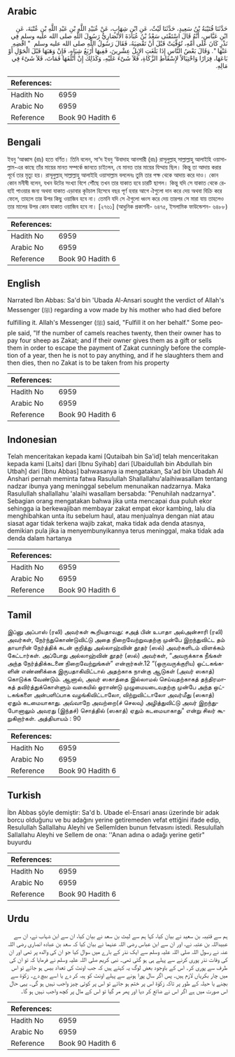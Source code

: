 ## Arabic


<div dir="rtl" lang="ar" style={{fontSize:'larger',backgroundColor:'#f8f9fa',padding:20}}>
حَدَّثَنَا قُتَيْبَةُ بْنُ سَعِيدٍ، حَدَّثَنَا لَيْثٌ، عَنِ ابْنِ شِهَابٍ، عَنْ عُبَيْدِ اللَّهِ بْنِ عَبْدِ اللَّهِ بْنِ عُتْبَةَ، عَنِ ابْنِ عَبَّاسٍ، أَنَّهُ قَالَ اسْتَفْتَى سَعْدُ بْنُ عُبَادَةَ الأَنْصَارِيُّ رَسُولَ اللَّهِ صلى الله عليه وسلم فِي نَذْرٍ كَانَ عَلَى أُمِّهِ، تُوُفِّيَتْ قَبْلَ أَنْ تَقْضِيَهُ، فَقَالَ رَسُولُ اللَّهِ صلى الله عليه وسلم ‏ "‏ اقْضِهِ عَنْهَا ‏"‏‏.‏ وَقَالَ بَعْضُ النَّاسِ إِذَا بَلَغَتِ الإِبِلُ عِشْرِينَ، فَفِيهَا أَرْبَعُ شِيَاهٍ، فَإِنْ وَهَبَهَا قَبْلَ الْحَوْلِ أَوْ بَاعَهَا، فِرَارًا وَاحْتِيَالاً لإِسْقَاطِ الزَّكَاةِ، فَلاَ شَىْءَ عَلَيْهِ، وَكَذَلِكَ إِنْ أَتْلَفَهَا فَمَاتَ، فَلاَ شَىْءَ فِي مَالِهِ‏.‏
</div>
<div style={{backgroundColor:'#f8f9fa',padding:20, marginBottom: 10}}><table> <thead> <tr> <th>References:</th> <th></th> </tr> </thead> <tbody><tr><td>Hadith No</td><td>6959</td></tr><tr><td>Arabic No</td><td>6959</td></tr><tr><td>Reference</td><td>Book 90 Hadith 6</td></tr></tbody></table></div>

## Bengali


<div dir="ltr" lang="bn" style={{fontSize:'larger',backgroundColor:'#f8f9fa',padding:20}}>
ইবনু ‘আব্বাস (রাঃ) হতে বর্ণিত। তিনি বলেন, সা‘দ ইবনু ‘উবাদাহ আনসারী (রাঃ) রাসূলুল্লাহ্ সাল্লাল্লাহু আলাইহি ওয়াসাল্লাম-এর কাছে তাঁর মায়ের মানত সম্পর্কে জানতে চাইলেন, যে মানত তার মায়ের যিম্মায় ছিল। কিন্তু তা আদায় করার পূর্বে তার মৃত্যু হয়। রাসূলুল্লাহ্ সাল্লাল্লাহু আলাইহি ওয়াসাল্লাম বললেনঃ তুমি তার পক্ষ থেকে আদায় করে দাও। কোন কোন মনীষী বলেন, যখন উটের সংখ্যা বিশে পৌঁছে তখন তার যাকাত হবে চারটি ছাগল। কিন্তু যদি সে যাকাত থেকে রেহাই পাওয়ার জন্য অথবা যাকাত এড়াবার কূটচাল হিসেবে বছর পূর্ণ হবার আগে ঐগুলো দান করে দেয় অথবা বিক্রি করে ফেলে, তাহলে তার উপর কিছু ওয়াজিব হবে না। তেমনি যদি সে ঐগুলো ধ্বংস করে দেয় তারপর সে মারা যায় তাহলেও তার মালের উপর কোন যাকাত ওয়াজিব হবে না। [২৭৬১] (আধুনিক প্রকাশনী- ৬৪৭৫, ইসলামিক ফাউন্ডেশন- ৬৪৮৮)
</div>
<div style={{backgroundColor:'#f8f9fa',padding:20, marginBottom: 10}}><table> <thead> <tr> <th>References:</th> <th></th> </tr> </thead> <tbody><tr><td>Hadith No</td><td>6959</td></tr><tr><td>Arabic No</td><td>6959</td></tr><tr><td>Reference</td><td>Book 90 Hadith 6</td></tr></tbody></table></div>

## English


<div dir="ltr" lang="en" style={{fontSize:'larger',backgroundColor:'#f8f9fa',padding:20}}>
Narrated Ibn Abbas: Sa'd bin 'Ubada Al-Ansari sought the verdict of Allah's Messenger (ﷺ) regarding a vow made by his mother who had died before fulfilling it. Allah's Messenger (ﷺ) said, "Fulfill it on her behalf." Some people said, "If the number of camels reaches twenty, then their owner has to pay four sheep as Zakat; and if their owner gives them as a gift or sells them in order to escape the payment of Zakat cunningly before the completion of a year, then he is not to pay anything, and if he slaughters them and then dies, then no Zakat is to be taken from his property
</div>
<div style={{backgroundColor:'#f8f9fa',padding:20, marginBottom: 10}}><table> <thead> <tr> <th>References:</th> <th></th> </tr> </thead> <tbody><tr><td>Hadith No</td><td>6959</td></tr><tr><td>Arabic No</td><td>6959</td></tr><tr><td>Reference</td><td>Book 90 Hadith 6</td></tr></tbody></table></div>

## Indonesian


<div dir="ltr" lang="id" style={{fontSize:'larger',backgroundColor:'#f8f9fa',padding:20}}>
Telah menceritakan kepada kami [Qutaibah bin Sa'id] telah menceritakan kepada kami [Laits] dari [Ibnu Syihab] dari [Ubaidullah bin Abdullah bin Utbah] dari [Ibnu Abbas] bahwasanya ia mengatakan, Sa'ad bin Ubadah Al Anshari pernah meminta fatwa Rasulullah Shallallahu'alaihiwasallam tentang nadzar ibunya yang meninggal sebelum menunaikan nadzarnya. Maka Rasulullah shallallahu 'alaihi wasallam bersabda: "Penuhilah nadzarnya". Sebagian orang mengatakan bahwa jika unta mencapai dua puluh ekor sehingga ia berkewajiban membayar zakat empat ekor kambing, lalu dia menghibahkan unta itu sebelum haul, atau menjualnya dengan niat atau siasat agar tidak terkena wajib zakat, maka tidak ada denda atasnya, demikian pula jika ia menyembunyikannya terus meninggal, maka tidak ada denda dalam hartanya
</div>
<div style={{backgroundColor:'#f8f9fa',padding:20, marginBottom: 10}}><table> <thead> <tr> <th>References:</th> <th></th> </tr> </thead> <tbody><tr><td>Hadith No</td><td>6959</td></tr><tr><td>Arabic No</td><td>6959</td></tr><tr><td>Reference</td><td>Book 90 Hadith 6</td></tr></tbody></table></div>

## Tamil


<div dir="ltr" lang="ta" style={{fontSize:'larger',backgroundColor:'#f8f9fa',padding:20}}>
இப்னு அப்பாஸ் (ரலி) அவர்கள் கூறியதாவது: சஅத் பின் உபாதா அல்அன்சாரி (ரலி) அவர்கள், நேர்ந்துகொண்டுவிட்டு அதை நிறைவேற்றுவதற்கு முன்பே இறந்துவிட்ட தம் தாயாரின் நேர்த்திக் கடன் குறித்து அல்லாஹ்வின் தூதர் (ஸல்) அவர்களிடம் விளக்கம் கேட்டார்கள். அப்போது அல்லாஹ்வின் தூதர் (ஸல்) அவர்கள், “அவருக்காக நீங்கள் அந்த நேர்த்திக்கடனை நிறைவேற்றுங்கள்” என்றார்கள்.12 “(ஒருவருக்குரிய) ஒட்டகங்களின் எண்ணிக்கை இருபதாகிவிட்டால் அதற்காக நான்கு ஆடுகள் (அவர் ஸகாத்) கொடுக்க வேண்டும். ஆனால், அவர் ஸகாத்தை இல்லாமல் செய்வதற்காகத் தந்திரமாகத் தவிர்த்துக்கொள்ளும் வகையில் ஓராண்டு முழுமையடைவதற்கு முன்பே அந்த ஒட்டகங்களை அன்பளிப்பாக வழங்கிவிட்டாலோ, விற்றுவிட்டாலோ அவர்மீது (ஸகாத்) ஏதும் கடமையாகாது. அவ்வாறே அவற்றை(ச் செலவு) அழித்துவிட்டு அவர் இறந்துபோனாலும் அவரது (இந்தச்) சொத்தில் (ஸகாத்) ஏதும் கடமையாகாது” என்று சிலர் கூறுகிறார்கள். அத்தியாயம் : 90
</div>
<div style={{backgroundColor:'#f8f9fa',padding:20, marginBottom: 10}}><table> <thead> <tr> <th>References:</th> <th></th> </tr> </thead> <tbody><tr><td>Hadith No</td><td>6959</td></tr><tr><td>Arabic No</td><td>6959</td></tr><tr><td>Reference</td><td>Book 90 Hadith 6</td></tr></tbody></table></div>

## Turkish


<div dir="ltr" lang="tr" style={{fontSize:'larger',backgroundColor:'#f8f9fa',padding:20}}>
İbn Abbas şöyle demiştir: Sa'd b. Ubade el-Ensari anası üzerinde bir adak borcu olduğunu ve bu adağını yerine getiremeden vefat ettiğini ifade edip, Resulullah Sallallahu Aleyhi ve SellemIden bunun fetvasını istedi. Resulullah Sallallahu Aleyhi ve Sellem de ona: ''Anan adına o adağı yerine getir" buyurdu
</div>
<div style={{backgroundColor:'#f8f9fa',padding:20, marginBottom: 10}}><table> <thead> <tr> <th>References:</th> <th></th> </tr> </thead> <tbody><tr><td>Hadith No</td><td>6959</td></tr><tr><td>Arabic No</td><td>6959</td></tr><tr><td>Reference</td><td>Book 90 Hadith 6</td></tr></tbody></table></div>

## Urdu


<div dir="rtl" lang="ur" style={{fontSize:'larger',backgroundColor:'#f8f9fa',padding:20}}>
ہم سے قتیبہ بن سعید نے بیان کیا، کہا ہم سے لیث بن سعد نے بیان کیا، ان سے ابن شہاب نے، ان سے عبیداللہ بن عتبہ نے، اور ان سے ابن عباس رضی اللہ عنہما نے بیان کیا کہ سعد بن عبادہ انصاری رضی اللہ عنہ نے رسول اللہ صلی اللہ علیہ وسلم سے ایک نذر کے بارے میں سوال کیا جو ان کی والدہ پر تھی اور ان کی وفات نذر پوری کرنے سے پہلے ہی ہو گئی تھی۔ نبی کریم صلی اللہ علیہ وسلم نے فرمایا کہ تو ان کی طرف سے پوری کر۔ اس کے باوجود بعض لوگ یہ کہتے ہیں کہ جب اونٹ کی تعداد بیس ہو جائے تو اس میں چار بکریاں لازم ہیں۔ پس اگر سال پورا ہونے سے پہلے اونٹ کو ہبہ کر دے یا اسے بیچ دے۔ زکوٰۃ سے بچنے یا حیلہ کے طور پر تاکہ زکوٰۃ اس پر ختم ہو جائے تو اس پر کوئی چیز واجب نہیں ہو گی۔ یہی حال اس صورت میں ہے اگر اس نے ضائع کر دیا اور پھر مر گیا تو اس کے مال پر کچھ واجب نہیں ہو گا۔
</div>
<div style={{backgroundColor:'#f8f9fa',padding:20, marginBottom: 10}}><table> <thead> <tr> <th>References:</th> <th></th> </tr> </thead> <tbody><tr><td>Hadith No</td><td>6959</td></tr><tr><td>Arabic No</td><td>6959</td></tr><tr><td>Reference</td><td>Book 90 Hadith 6</td></tr></tbody></table></div>